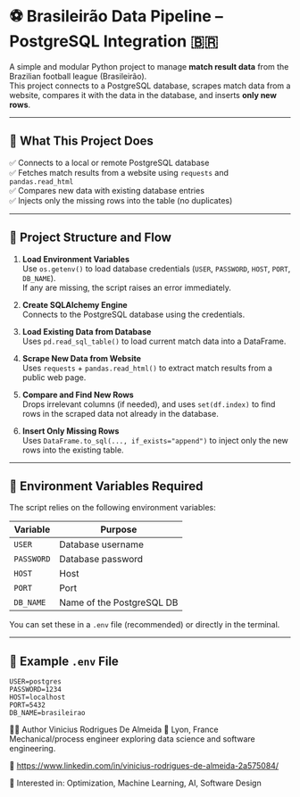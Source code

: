 # ⚽ Brasileirão Data Pipeline – PostgreSQL Integration 🇧🇷

A simple and modular Python project to manage **match result data** from the Brazilian football league (Brasileirão).  
This project connects to a PostgreSQL database, scrapes match data from a website, compares it with the data in the database, and inserts **only new rows**.

---

## 📌 What This Project Does

✅ Connects to a local or remote PostgreSQL database  
✅ Fetches match results from a website using `requests` and `pandas.read_html`  
✅ Compares new data with existing database entries  
✅ Injects only the missing rows into the table (no duplicates)  

---

## 🧠 Project Structure and Flow

1. **Load Environment Variables**  
   Use `os.getenv()` to load database credentials (`USER`, `PASSWORD`, `HOST`, `PORT`, `DB_NAME`).  
   If any are missing, the script raises an error immediately.

2. **Create SQLAlchemy Engine**  
   Connects to the PostgreSQL database using the credentials.

3. **Load Existing Data from Database**  
   Uses `pd.read_sql_table()` to load current match data into a DataFrame.

4. **Scrape New Data from Website**  
   Uses `requests` + `pandas.read_html()` to extract match results from a public web page.

5. **Compare and Find New Rows**  
   Drops irrelevant columns (if needed), and uses `set(df.index)` to find rows in the scraped data not already in the database.

6. **Insert Only Missing Rows**  
   Uses `DataFrame.to_sql(..., if_exists="append")` to inject only the new rows into the existing table.

---

## 🔐 Environment Variables Required

The script relies on the following environment variables:

| Variable     | Purpose                   |
|--------------|---------------------------|
| `USER`       | Database username         |
| `PASSWORD`   | Database password         |
| `HOST`       | Host                      |
| `PORT`       | Port                      |
| `DB_NAME`    | Name of the PostgreSQL DB |

You can set these in a `.env` file (recommended) or directly in the terminal.

---

## 🧪 Example `.env` File

```env
USER=postgres
PASSWORD=1234
HOST=localhost
PORT=5432
DB_NAME=brasileirao
```


👨‍💻 Author
Vinicius Rodrigues De Almeida
📍 Lyon, France
Mechanical/process engineer exploring data science and software engineering.

🔗 https://www.linkedin.com/in/vinicius-rodrigues-de-almeida-2a575084/

🧠 Interested in: Optimization, Machine Learning, AI, Software Design